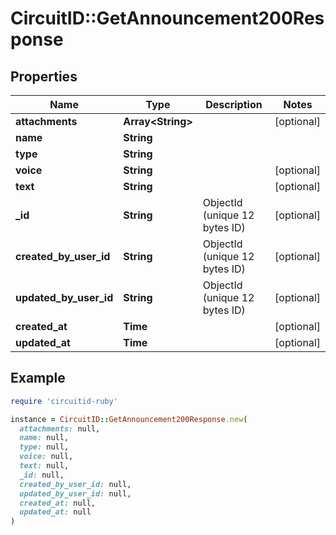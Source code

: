 # CircuitID::GetAnnouncement200Response

## Properties

| Name | Type | Description | Notes |
| ---- | ---- | ----------- | ----- |
| **attachments** | **Array&lt;String&gt;** |  | [optional] |
| **name** | **String** |  |  |
| **type** | **String** |  |  |
| **voice** | **String** |  | [optional] |
| **text** | **String** |  | [optional] |
| **_id** | **String** | ObjectId (unique 12 bytes ID) | [optional] |
| **created_by_user_id** | **String** | ObjectId (unique 12 bytes ID) | [optional] |
| **updated_by_user_id** | **String** | ObjectId (unique 12 bytes ID) | [optional] |
| **created_at** | **Time** |  | [optional] |
| **updated_at** | **Time** |  | [optional] |

## Example

```ruby
require 'circuitid-ruby'

instance = CircuitID::GetAnnouncement200Response.new(
  attachments: null,
  name: null,
  type: null,
  voice: null,
  text: null,
  _id: null,
  created_by_user_id: null,
  updated_by_user_id: null,
  created_at: null,
  updated_at: null
)
```

